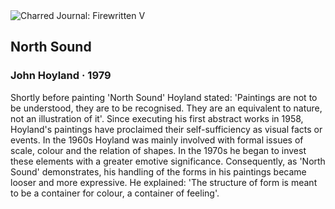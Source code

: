 <div class="artwork-of-the-day">
  <div class="container">
    <div class="img-wrapper">
      <img
        src="https://uploads0.wikiart.org/images/john-hoyland/north-sound-1979.jpg!Large.jpg"
        alt="Charred Journal: Firewritten V" />
    </div>
    <div class="artwork-detail">
      <div class="artwork-origin"> 
        <h2 class="artwork-name">North Sound</h2>
        <h3 class="artist">
          John Hoyland
                    ·  1979
        </h3>
      </div>
      <p class="description">
        <span class="artwork-description-text ng-binding" ng-bind-html="viewModel.ArtworkOfTheDay.Description | unsafe">Shortly before painting 'North Sound' Hoyland stated: 'Paintings are not to be understood, they are to be recognised. They are an equivalent to nature, not an illustration of it'. Since executing his first abstract works in 1958, Hoyland's paintings have proclaimed their self-sufficiency as visual facts or events. In the 1960s Hoyland was mainly involved with formal issues of scale, colour and the relation of shapes. In the 1970s he began to invest these elements with a greater emotive significance. Consequently, as 'North Sound' demonstrates, his handling of the forms in his paintings became looser and more expressive. He explained: 'The structure of form is meant to be a container for colour, a container of feeling'.</span>
                        <div class="text-shadow-container" ng-show="showShadow" style=""></div>
      </p>
    </div>
  </div>

</div>
